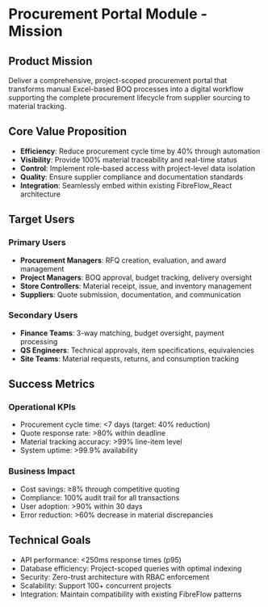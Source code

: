 # Procurement Portal Module - Mission

## Product Mission
Deliver a comprehensive, project-scoped procurement portal that transforms manual Excel-based BOQ processes into a digital workflow supporting the complete procurement lifecycle from supplier sourcing to material tracking.

## Core Value Proposition
- **Efficiency**: Reduce procurement cycle time by 40% through automation
- **Visibility**: Provide 100% material traceability and real-time status
- **Control**: Implement role-based access with project-level data isolation
- **Quality**: Ensure supplier compliance and documentation standards
- **Integration**: Seamlessly embed within existing FibreFlow_React architecture

## Target Users
### Primary Users
- **Procurement Managers**: RFQ creation, evaluation, and award management
- **Project Managers**: BOQ approval, budget tracking, delivery oversight
- **Store Controllers**: Material receipt, issue, and inventory management
- **Suppliers**: Quote submission, documentation, and communication

### Secondary Users
- **Finance Teams**: 3-way matching, budget oversight, payment processing
- **QS Engineers**: Technical approvals, item specifications, equivalencies
- **Site Teams**: Material requests, returns, and consumption tracking

## Success Metrics
### Operational KPIs
- Procurement cycle time: <7 days (target: 40% reduction)
- Quote response rate: >80% within deadline
- Material tracking accuracy: >99% line-item level
- System uptime: >99.9% availability

### Business Impact
- Cost savings: ≥8% through competitive quoting
- Compliance: 100% audit trail for all transactions
- User adoption: >90% within 30 days
- Error reduction: >60% decrease in material discrepancies

## Technical Goals
- API performance: <250ms response times (p95)
- Database efficiency: Project-scoped queries with optimal indexing
- Security: Zero-trust architecture with RBAC enforcement
- Scalability: Support 100+ concurrent projects
- Integration: Maintain compatibility with existing FibreFlow patterns